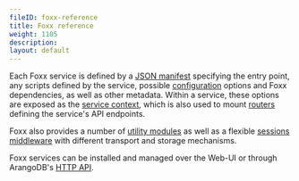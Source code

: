 ```yaml
---
fileID: foxx-reference
title: Foxx reference
weight: 1105
description: 
layout: default
---
```

Each Foxx service is defined by a [JSON manifest](foxx-reference-manifest)
specifying the entry point, any scripts defined by the service,
possible [configuration](foxx-reference-configuration) options and Foxx dependencies,
as well as other metadata. Within a service, these options are exposed as the
[service context](foxx-reference-context), which is also used to mount
[routers](routers/) defining the service's API endpoints.

Foxx also provides a number of [utility modules](related-modules/)
as well as a flexible [sessions middleware](sessions-middleware/)
with different transport and storage mechanisms.

Foxx services can be installed and managed over the Web-UI or through
ArangoDB's [HTTP API](../../http/foxx-services/foxx-management).
